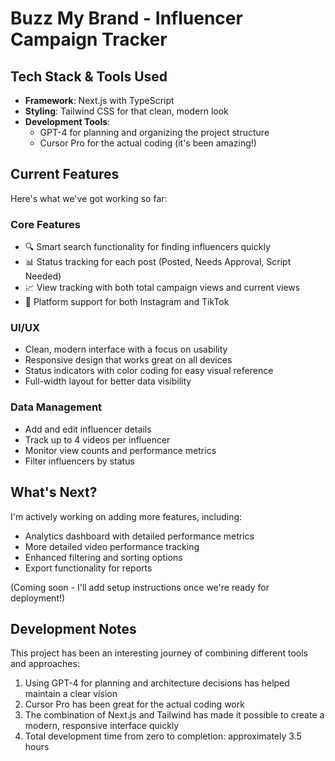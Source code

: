 # Buzz My Brand - Influencer Campaign Tracker

## Tech Stack & Tools Used

- **Framework**: Next.js with TypeScript
- **Styling**: Tailwind CSS for that clean, modern look
- **Development Tools**:
  - GPT-4 for planning and organizing the project structure
  - Cursor Pro for the actual coding (it's been amazing!)

## Current Features

Here's what we've got working so far:

### Core Features
- 🔍 Smart search functionality for finding influencers quickly
- 📊 Status tracking for each post (Posted, Needs Approval, Script Needed)
- 📈 View tracking with both total campaign views and current views
- 📱 Platform support for both Instagram and TikTok

### UI/UX
- Clean, modern interface with a focus on usability
- Responsive design that works great on all devices
- Status indicators with color coding for easy visual reference
- Full-width layout for better data visibility

### Data Management
- Add and edit influencer details
- Track up to 4 videos per influencer
- Monitor view counts and performance metrics
- Filter influencers by status

## What's Next?

I'm actively working on adding more features, including:
- Analytics dashboard with detailed performance metrics
- More detailed video performance tracking
- Enhanced filtering and sorting options
- Export functionality for reports



(Coming soon - I'll add setup instructions once we're ready for deployment!)

## Development Notes

This project has been an interesting journey of combining different tools and approaches:

1. Using GPT-4 for planning and architecture decisions has helped maintain a clear vision
2. Cursor Pro has been great for the actual coding work
3. The combination of Next.js and Tailwind has made it possible to create a modern, responsive interface quickly
4. Total development time from zero to completion: approximately 3.5 hours